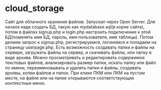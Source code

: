 # cloud_storage
Сайт для облачного хранения файлов. Запускал через Open Server. Для начала нада создать БД, такую как mydatabase.sql(в корне сайта), потом в файлах signup.php и login.php настроить подключение к этой БД(поменять имя БД, пароль, имя пользователя, имя таблицы). Потом делаем запрос к signup.php, регистрируемся, логинимся и попадаем на страницу userpage.php. Есть возможность создавать папки и файлы на сервере, загружать файлы на сервер, и скачивать файлы, или папку в виде архива. Можно просматривать и редактировать содержимое текстовых файлов, анализировать размер папки, искать папку или файл по имени, переименовывать и удалять папки и файлы, создавать архивы, копии файлов и папок. При клике ПКМ или ЛКМ на пустом месте, на файле или на папке открываются соответствующие контекстные меню.



